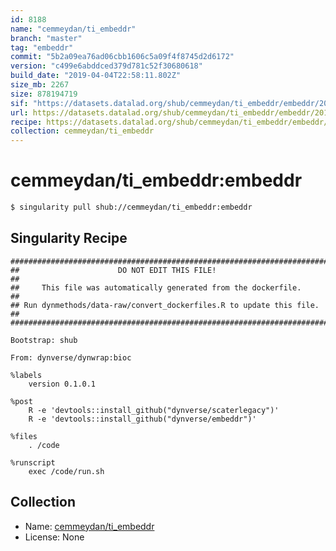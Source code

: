 ```yaml
---
id: 8188
name: "cemmeydan/ti_embeddr"
branch: "master"
tag: "embeddr"
commit: "5b2a09ea76ad06cbb1606c5a09f4f8745d2d6172"
version: "c499e6abddced379d781c52f30680618"
build_date: "2019-04-04T22:58:11.802Z"
size_mb: 2267
size: 878194719
sif: "https://datasets.datalad.org/shub/cemmeydan/ti_embeddr/embeddr/2019-04-04-5b2a09ea-c499e6ab/c499e6abddced379d781c52f30680618.simg"
url: https://datasets.datalad.org/shub/cemmeydan/ti_embeddr/embeddr/2019-04-04-5b2a09ea-c499e6ab/
recipe: https://datasets.datalad.org/shub/cemmeydan/ti_embeddr/embeddr/2019-04-04-5b2a09ea-c499e6ab/Singularity
collection: cemmeydan/ti_embeddr
---
```


# cemmeydan/ti_embeddr:embeddr

```bash
$ singularity pull shub://cemmeydan/ti_embeddr:embeddr
```

## Singularity Recipe

```singularity
########################################################################
##                      DO NOT EDIT THIS FILE!                        ##
##     This file was automatically generated from the dockerfile.     ##
## Run dynmethods/data-raw/convert_dockerfiles.R to update this file. ##
########################################################################

Bootstrap: shub

From: dynverse/dynwrap:bioc

%labels
    version 0.1.0.1

%post
    R -e 'devtools::install_github("dynverse/scaterlegacy")'
    R -e 'devtools::install_github("dynverse/embeddr")'

%files
    . /code

%runscript
    exec /code/run.sh
```

## Collection

 - Name: [cemmeydan/ti_embeddr](https://github.com/cemmeydan/ti_embeddr)
 - License: None

